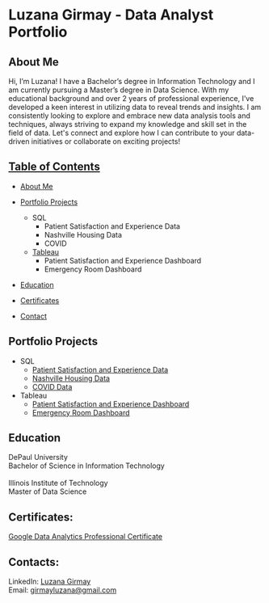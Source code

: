 # Luzana Girmay - Data Analyst Portfolio

  
## About Me
Hi, I’m Luzana! I have a Bachelor’s degree in Information Technology and I am currently pursuing a Master’s degree in Data Science. With my educational background and over 2 years of professional experience, I’ve developed a keen interest in utilizing data to reveal trends and insights. I am consistently looking to explore and embrace new data analysis tools and techniques, always striving to expand my knowledge and skill set in the field of data. Let's connect and explore how I can contribute to your data-driven initiatives or collaborate on exciting projects!

## [Table of Contents](https://github.com/girmayluzana/Data-Analysis-Portfolio?tab=readme-ov-file#table-of-contents)

* [About Me](https://github.com/girmayluzana/Data-Analysis-Portfolio?tab=readme-ov-file#about-me)
* [Portfolio Projects](https://github.com/girmayluzana/Data-Analysis-Portfolio?tab=readme-ov-file#portfolio-projects)
    * SQL
        * Patient Satisfaction and Experience Data
        * Nashville Housing Data
        * COVID
    * [Tableau](https://public.tableau.com/app/profile/luzana.girmay/vizzes)
        * Patient Satisfaction and Experience Dashboard
        * Emergency Room Dashboard
* [Education](https://github.com/girmayluzana/Data-Analysis-Portfolio?tab=readme-ov-file#education)
  
* [Certificates](https://github.com/girmayluzana/Data-Analysis-Portfolio?tab=readme-ov-file#certificates)
* [Contact](https://github.com/girmayluzana/Data-Analysis-Portfolio?tab=readme-ov-file#contacts)


## Portfolio Projects
* SQL
  * [Patient Satisfaction and Experience Data](https://github.com/girmayluzana/Projects/blob/main/HCAHPS_data_cleaning.sql)
  * [Nashville Housing Data](https://github.com/girmayluzana/Projects/blob/main/CleaningDataScript.sql)
  * [COVID Data](https://github.com/girmayluzana/Projects/blob/main/CovidProjectScript.sql)
* Tableau
    * [Patient Satisfaction and Experience Dashboard](https://public.tableau.com/app/profile/luzana.girmay/viz/HCAHPSPatientSatisfactionDashboard_17199044392750/HCAHPSDashboard)
    * [Emergency Room Dashboard](https://public.tableau.com/app/profile/luzana.girmay/viz/EmergencyRoomVisits_17200967859780/EmergencyRoomVisits)

## Education
DePaul University<br>
Bachelor of Science in Information Technology<br><br>
Illinois Institute of Technology<br>
Master of Data Science

## Certificates:
[Google Data Analytics Professional Certificate](https://www.coursera.org/account/accomplishments/specialization/CY9U9V2JCFEP)

## Contacts:
LinkedIn: [Luzana Girmay](https://www.linkedin.com/in/girmay-luzana/) <br>
Email: girmayluzana@gmail.com
